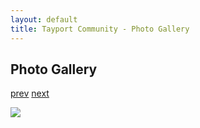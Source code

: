 ```yaml
---
layout: default
title: Tayport Community - Photo Gallery
---
```

## Photo Gallery

[prev](http://tayport.org.uk/photo/223) [next](http://tayport.org.uk/photo/225)

![ ](http://tayport.org.uk/media/224.jpg " ")

